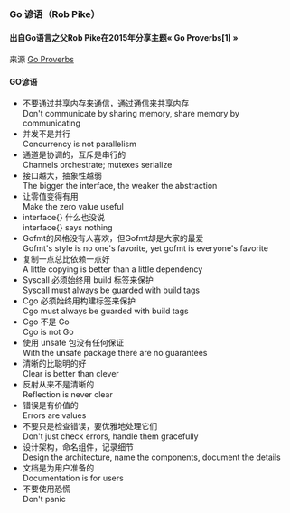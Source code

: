 ### Go 谚语（Rob Pike）

#### 出自Go语言之父Rob Pike在2015年分享主题&laquo; Go Proverbs[1] &raquo;
来源 [Go Proverbs](https://go-proverbs.github.io)

#### GO谚语

* 不要通过共享内存来通信，通过通信来共享内存  
    Don't communicate by sharing memory, share memory by communicating
* 并发不是并行  
    Concurrency is not parallelism
* 通道是协调的，互斥是串行的  
    Channels orchestrate; mutexes serialize
* 接口越大，抽象性越弱  
    The bigger the interface, the weaker the abstraction
* 让零值变得有用  
    Make the zero value useful
* interface{} 什么也没说  
    interface{} says nothing
* Gofmt的风格没有人喜欢，但Gofmt却是大家的最爱  
    Gofmt's style is no one's favorite, yet gofmt is everyone's favorite
* 复制一点总比依赖一点好  
    A little copying is better than a little dependency
* Syscall 必须始终用 build 标签来保护  
    Syscall must always be guarded with build tags
* Cgo 必须始终用构建标签来保护  
    Cgo must always be guarded with build tags
* Cgo 不是 Go  
    Cgo is not Go
* 使用 unsafe 包没有任何保证  
    With the unsafe package there are no guarantees
* 清晰的比聪明的好  
    Clear is better than clever
* 反射从来不是清晰的  
    Reflection is never clear
* 错误是有价值的  
    Errors are values
* 不要只是检查错误，要优雅地处理它们  
    Don't just check errors, handle them gracefully
* 设计架构，命名组件，记录细节  
    Design the architecture, name the components, document the details
* 文档是为用户准备的  
    Documentation is for users
* 不要使用恐慌  
    Don't panic
